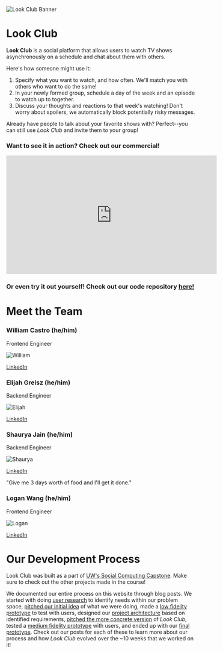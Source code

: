![Look Club Banner](/Vitamin-CS/images/Banner.png)

# Look Club

**Look Club** is a social platform that allows users to watch TV shows asynchronously on a schedule and chat about them with others.

Here's how someone might use it:
1. Specify what you want to watch, and how often. We'll match you with others who want to do the same!
2. In your newly formed group, schedule a day of the week and an episode to watch up to together.
3. Discuss your thoughts and reactions to that week's watching! Don't worry about spoilers, we automatically block potentially risky messages.

Already have people to talk about your favorite shows with? Perfect--you can still use *Look Club* and invite them to your group!

### Want to see it in action? Check out our commercial!

<iframe width="560" height="315" src="https://www.youtube.com/embed/5adIyUlV5FY" frameborder="0" allowfullscreen></iframe>

### Or even try it out yourself! Check out our code repository [here!](https://github.com/UWSocialComputing/Vitamin-CS-Project)

# Meet the Team
### William Castro (he/him)

Frontend Engineer

![William](/Vitamin-CS/images/William.png)

[LinkedIn](https://www.linkedin.com/in/williamkcastro/)

### Elijah Greisz (he/him)

Backend Engineer

![Elijah](/Vitamin-CS/images/Elijah.png)

[LinkedIn](https://www.linkedin.com/in/elijah-greisz/)

### Shaurya Jain (he/him)

Backend Engineer

![Shaurya](/Vitamin-CS/images/Shaurya.png)

[LinkedIn](https://www.linkedin.com/in/shaurya2109/)

"Give me 3 days worth of food and I'll get it done."

### Logan Wang (he/him)

Frontend Engineer

![Logan](/Vitamin-CS/images/Logan.png)

[LinkedIn](https://www.linkedin.com/in/loganshozowang/)

# Our Development Process
Look Club was built as a part of [UW's Social Computing Capstone](https://social.cs.washington.edu/cse481social/). Make sure to check out the other projects made in the course!

We documented our entire process on this website through blog posts. We started with doing [user research](/Vitamin-CS/2022/01/20/research-post.html) to identify needs within our problem space, [pitched our initial idea](/Vitamin-CS/2022/01/25/initial-pitch.html) of what we were doing, made a [low fidelity prototype](/Vitamin-CS/2022/02/03/low-fidelity-prototype.html) to test with users, designed our [project architecture](/Vitamin-CS/2022/02/10/Code-Design-And-Specification.html) based on identified requirements, [pitched the more concrete version](/Vitamin-CS/2022/02/15/advanced-pitch.html) of *Look Club*, tested a [medium fidelity prototype](/Vitamin-CS/2022/02/24/user-testing.html) with users, and ended up with our [final prototype](/Vitamin-CS/2022/03/03/digital-prototype.html). Check out our posts for each of these to learn more about our process and how *Look Club* evolved over the ~10 weeks that we worked on it!
